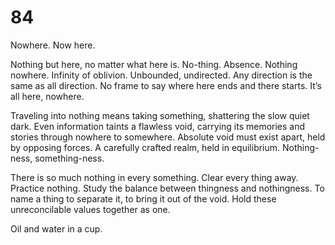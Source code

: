 # 84

Nowhere. Now here. 

Nothing but here, no matter what here is. No-thing. Absence. Nothing nowhere. Infinity of oblivion. Unbounded, undirected. Any direction is the same as all direction. No frame to say where here ends and there starts. It’s all here, nowhere.

Traveling into nothing means taking something, shattering the slow quiet dark. Even information taints a flawless void, carrying its memories and stories through nowhere to somewhere. Absolute void must exist apart, held by opposing forces. A carefully crafted realm, held in equilibrium. Nothing-ness, something-ness. 

There is so much nothing in every something. Clear every thing away. Practice nothing. Study the balance between thingness and nothingness. To name a thing to separate it, to bring it out of the void. Hold these unreconcilable values together as one. 

Oil and water in a cup. 

